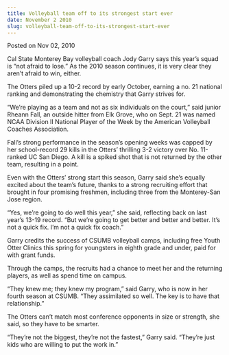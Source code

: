 ```yaml
---
title: Volleyball team off to its strongest start ever
date: November 2 2010
slug: volleyball-team-off-to-its-strongest-start-ever
---
```


 



<span class="date">Posted on Nov 02, 2010    </span>
<p>Cal State Monterey Bay volleyball coach Jody Garry says this
year&#x2019;s squad is &#x201C;not afraid to lose.&#x201D; As the 2010 season continues,
it is very clear they aren&#x2019;t afraid to win, either.</p>
<p>The Otters piled up a 10-2 record by early October, earning a
no. 21 national ranking and demonstrating the chemistry that Garry
strives for.</p>
<p>&#x201C;We&#x2019;re playing as a team and not as six individuals on the
court,&#x201D; said junior Rheann Fall, an outside hitter from Elk Grove,
who on Sept. 21 was named NCAA Division II National Player of the
Week by the American Volleyball Coaches Association.</p>
<p>Fall&#x2019;s strong performance in the season&#x2019;s opening weeks was
capped by her school-record 29 kills in the Otters&#x2019; thrilling 3-2
victory over No. 11-ranked UC San Diego. A kill is a spiked shot
that is not returned by the other team, resulting in a point.</p>
<p>Even with the Otters&#x2019; strong start this season, Garry said she&#x2019;s
equally excited about the team&#x2019;s future, thanks to a strong
recruiting effort that brought in four promising freshmen,
including three from the Monterey-San Jose region.</p>
<p>&#x201C;Yes, we&#x2019;re going to do well this year,&#x201D; she said, reflecting
back on last year&#x2019;s 13-19 record. &#x201C;But we&#x2019;re going to get better
and better and better. It&#x2019;s not a quick fix. I&#x2019;m not a quick fix
coach.&#x201D;</p>
<p>Garry credits the success of CSUMB volleyball camps, including
free Youth Otter Clinics this spring for youngsters in eighth grade
and under, paid for with grant funds.</p>
<p>Through the camps, the recruits had a chance to meet her and the
returning players, as well as spend time on campus.</p>
<p>&#x201C;They knew me; they knew my program,&#x201D; said Garry, who is now in
her fourth season at CSUMB. &#x201C;They assimilated so well. The key is
to have that relationship.&#x201D;</p>
<p>The Otters can&#x2019;t match most conference opponents in size or
strength, she said, so they have to be smarter.</p>
<p>&#x201C;They&#x2019;re not the biggest, they&#x2019;re not the fastest,&#x201D; Garry said.
&#x201C;They&#x2019;re just kids who are willing to put the work in.&#x201D;<br>
&#xA0;</br></p>





```
